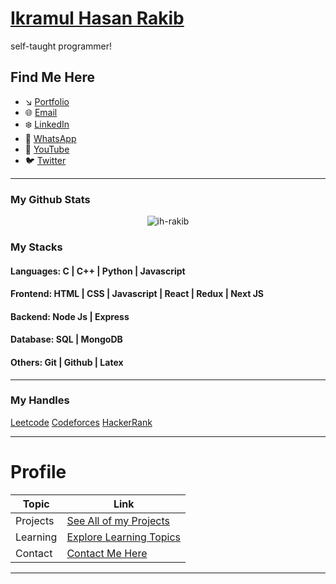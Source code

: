 # [Ikramul Hasan Rakib](https://portfolio-ikramul-hasan-rakibs-projects.vercel.app/)
self-taught programmer!

## Find Me Here
- ↘️ [Portfolio](https://portfolio-ikramul-hasan-rakibs-projects.vercel.app/)
- 🌐 [Email](mailto:hasanrakib3590@gmail.com)
- ❄️ [LinkedIn](https://www.linkedin.com/in/ikramul-hasan-rakib)
- 📱 [WhatsApp](https://wa.me/1857668385)
- 🦋 [YouTube](https://www.youtube.com/@ihrakib07)
- 🐦 [Twitter](https://mobile.twitter.com/hasanrakib07)

***

### My Github Stats
<p align="center"> <img src="https://github-readme-stats.vercel.app/api?username=ih-rakib&show_icons=true&count_private=true&theme=dark" alt="ih-rakib" />

### My Stacks
#### Languages: C | C++ | Python | Javascript

#### Frontend: HTML | CSS | Javascript | React | Redux | Next JS

#### Backend: Node Js | Express

#### Database: SQL | MongoDB

#### Others: Git | Github | Latex

***


### My Handles
 [Leetcode](https://leetcode.com/kuhelica/)
 [Codeforces](https://codeforces.com/profile/Rakib03) 
 [HackerRank](https://www.hackerrank.com/profile/hasanrakib3590)

***


# Profile

| Topic   | Link |
|---------|------|
| Projects | [See All of my Projects](https://github.com/ih-rakib/Profile/blob/master/Projects/Readme.md) |
| Learning | [Explore Learning Topics](https://github.com/ih-rakib/Profile/blob/master/Learning/Readme.md) | 
| Contact | [Contact Me Here](https://github.com/ih-rakib/Profile/blob/master/Contact/Readme.md) | 

***

